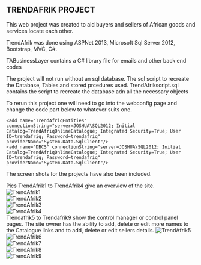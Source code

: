 ## TRENDAFRIK PROJECT

This web project was created to aid buyers and sellers of African goods and services locate each other.  

TrendAfrik was done using ASPNet 2013, Microsoft Sql Server 2012, Bootstrap, MVC, C#.  

TABusinessLayer contains a C# library file for emails and other back end codes

The project will not run without an sql database. The sql script to recreate the Database, Tables and stored prcedures used. TrendAfrikscript.sql contains the script to recreate the database adn all the necessary objects


To rerun this project one will need to go into the webconfig page  and change the code part below to whatever suits one.   
 
> <connectionStrings>  
    <add name="TrendAfriqEntities" connectionString="server=JOSHUA\SQL2012; Initial Catalog=TrendAfriqOnlineCatalogue; Integrated Security=True; User ID=trendafriq; Password=trendafriq" providerName="System.Data.SqlClient"/>
    <add name="DBCS" connectionString="server=JOSHUA\SQL2012; Initial Catalog=TrendAfriqOnlineCatalogue; Integrated Security=True; User ID=trendafriq; Password=trendafriq" providerName="System.Data.SqlClient"/>  
  </connectionStrings>  

The screen shots for the projects have also been included.  

Pics TrendAfrik1 to TrendAfrik4 give an overview of the site.  
![TrendAfrik1](https://github.com/zompidias/TrendAfrik.git/TrendAfrik1.jpg)  
![TrendAfrik2](https://github.com/zompidias/TrendAfrik.git/TrendAfrik2.jpg)  
![TrendAfrik3](https://github.com/zompidias/TrendAfrik.git/TrendAfrik3.jpg)  
![TrendAfrik4](https://github.com/zompidias/TrendAfrik.git/TrendAfrik4.jpg)  
 Trendafrik5 to Trendafrik9 show the control manager or control panel pages. The site owner has the ability to add, delete or edit more names to the Catalogue links and to add, delete or edit sellers details. 
![TrendAfrik5](https://github.com/zompidias/TrendAfrik.git/TrendAfrik5.jpg)  
![TrendAfrik6](https://github.com/zompidias/TrendAfrik.git/TrendAfrik6.jpg)  
![TrendAfrik7](https://github.com/zompidias/TrendAfrik.git/TrendAfrik7.jpg)  
![TrendAfrik8](https://github.com/zompidias/TrendAfrik.git/TrendAfrik8.jpg)  
![TrendAfrik9](https://github.com/zompidias/TrendAfrik.git/TrendAfrik9.jpg)